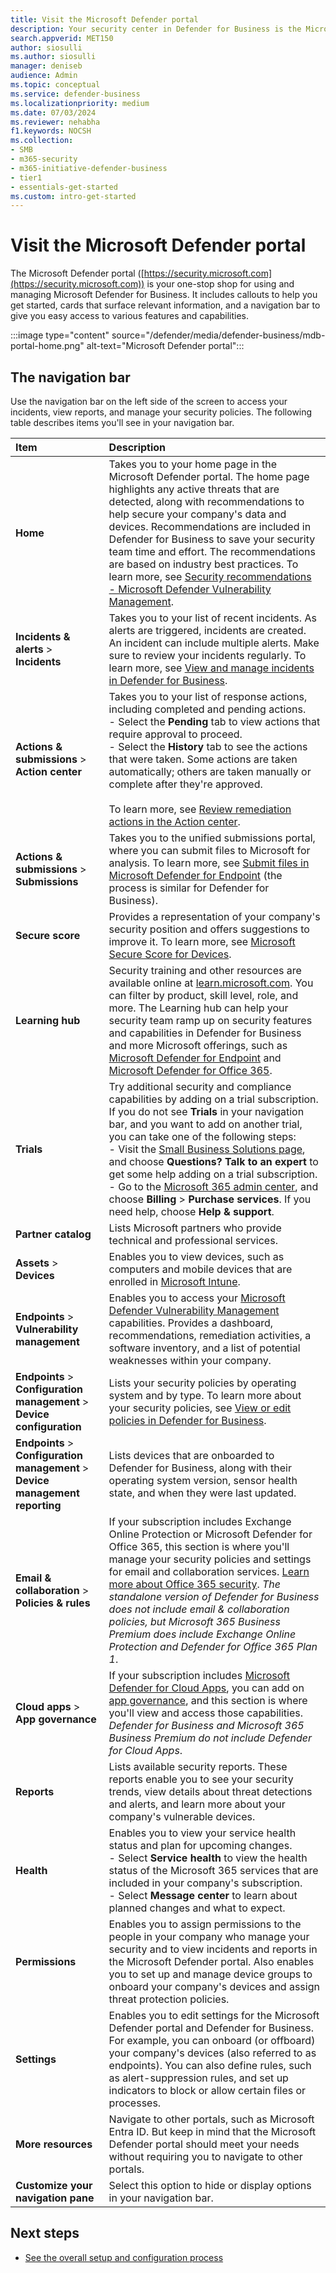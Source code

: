 ```yaml
---
title: Visit the Microsoft Defender portal
description: Your security center in Defender for Business is the Microsoft Defender portal. Learn how to navigate the portal, and see your next steps.
search.appverid: MET150
author: siosulli
ms.author: siosulli
manager: deniseb 
audience: Admin
ms.topic: conceptual
ms.service: defender-business
ms.localizationpriority: medium
ms.date: 07/03/2024
ms.reviewer: nehabha
f1.keywords: NOCSH 
ms.collection: 
- SMB
- m365-security
- m365-initiative-defender-business
- tier1
- essentials-get-started
ms.custom: intro-get-started
---
```


# Visit the Microsoft Defender portal

The Microsoft Defender portal ([https://security.microsoft.com](https://security.microsoft.com)) is your one-stop shop for using and managing Microsoft Defender for Business. It includes callouts to help you get started, cards that surface relevant information, and a navigation bar to give you easy access to various features and capabilities.

:::image type="content" source="/defender/media/defender-business/mdb-portal-home.png" alt-text="Microsoft Defender portal":::

## The navigation bar

Use the navigation bar on the left side of the screen to access your incidents, view reports, and manage your security policies. The following table describes items you'll see in your navigation bar.

| Item | Description |
|:---|:---|
| **Home** | Takes you to your home page in the Microsoft Defender portal. The home page highlights any active threats that are detected, along with recommendations to help secure your company's data and devices. Recommendations are included in Defender for Business to save your security team time and effort. The recommendations are based on industry best practices. To learn more, see [Security recommendations - Microsoft Defender Vulnerability Management](/defender-vulnerability-management/tvm-security-recommendation). |
| **Incidents & alerts** > **Incidents** | Takes you to your list of recent incidents. As alerts are triggered, incidents are created. An incident can include multiple alerts. Make sure to review your incidents regularly. To learn more, see [View and manage incidents in Defender for Business](mdb-view-manage-incidents.md).|
| **Actions & submissions** > **Action center** | Takes you to your list of response actions, including completed and pending actions.<br/>- Select the **Pending** tab to view actions that require approval to proceed.<br/>- Select the **History** tab to see the actions that were taken. Some actions are taken automatically; others are taken manually or complete after they're approved.<br/><br/>To learn more, see [Review remediation actions in the Action center](mdb-review-remediation-actions.md). |
| **Actions & submissions** > **Submissions** | Takes you to the unified submissions portal, where you can submit files to Microsoft for analysis. To learn more, see [Submit files in Microsoft Defender for Endpoint](/defender-endpoint/admin-submissions-mde) (the process is similar for Defender for Business). |
| **Secure score** | Provides a representation of your company's security position and offers suggestions to improve it. To learn more, see [Microsoft Secure Score for Devices](/defender-vulnerability-management/tvm-microsoft-secure-score-devices). |
| **Learning hub** | Security training and other resources are available online at [learn.microsoft.com](https://go.microsoft.com/fwlink/?linkid=2273118). You can filter by product, skill level, role, and more. The Learning hub can help your security team ramp up on security features and capabilities in Defender for Business and more Microsoft offerings, such as [Microsoft Defender for Endpoint](/defender-endpoint/microsoft-defender-endpoint) and [Microsoft Defender for Office 365](/defender-office-365/mdo-about). |
| **Trials** | Try additional security and compliance capabilities by adding on a trial subscription. If you do not see **Trials** in your navigation bar, and you want to add on another trial, you can take one of the following steps: <br/>- Visit the [Small Business Solutions page](https://www.microsoft.com/en-us/store/b/business?icid=CNavBusinessStore), and choose **Questions? Talk to an expert** to get some help adding on a trial subscription. <br/>- Go to the [Microsoft 365 admin center](https://admin.microsoft.com/?auth_upn=admin%40M365B614031.onmicrosoft.com&source=applauncher#/catalog), and choose **Billing** > **Purchase services**. If you need help, choose **Help & support**.    |
| **Partner catalog** | Lists Microsoft partners who provide technical and professional services. |
| **Assets** > **Devices** | Enables you to view devices, such as computers and mobile devices that are enrolled in [Microsoft Intune](/mem/intune/fundamentals/what-is-intune). |
| **Endpoints** > **Vulnerability management** | Enables you to access your [Microsoft Defender Vulnerability Management](/defender-vulnerability-management/defender-vulnerability-management) capabilities. Provides a dashboard, recommendations, remediation activities, a software inventory, and a list of potential weaknesses within your company. |
| **Endpoints** > **Configuration management** > **Device configuration** | Lists your security policies by operating system and by type. To learn more about your security policies, see [View or edit policies in Defender for Business](mdb-view-edit-create-policies.md). |
| **Endpoints** > **Configuration management** > **Device management reporting** | Lists devices that are onboarded to Defender for Business, along with their operating system version, sensor health state, and when they were last updated. |
| **Email & collaboration** > **Policies & rules** | If your subscription includes Exchange Online Protection or Microsoft Defender for Office 365, this section is where you'll manage your security policies and settings for email and collaboration services. [Learn more about Office 365 security](/defender-office-365/mdo-about). *The standalone version of Defender for Business does not include email & collaboration policies, but Microsoft 365 Business Premium does include Exchange Online Protection and Defender for Office 365 Plan 1*. |
| **Cloud apps** > **App governance** | If your subscription includes [Microsoft Defender for Cloud Apps](/defender-cloud-apps/what-is-defender-for-cloud-apps), you can add on [app governance](/defender-cloud-apps/app-governance-manage-app-governance), and this section is where you'll view and access those capabilities. *Defender for Business and Microsoft 365 Business Premium do not include Defender for Cloud Apps*. |
| **Reports** | Lists available security reports. These reports enable you to see your security trends, view details about threat detections and alerts, and learn more about your company's vulnerable devices. |
| **Health** | Enables you to view your service health status and plan for upcoming changes. <br/>- Select **Service health** to view the health status of the Microsoft 365 services that are included in your company's subscription.<br/>- Select **Message center** to learn about planned changes and what to expect.  |
| **Permissions** | Enables you to assign permissions to the people in your company who manage your security and to view incidents and reports in the Microsoft Defender portal. Also enables you to set up and manage device groups to onboard your company's devices and assign threat protection policies.  |
| **Settings** | Enables you to edit settings for the Microsoft Defender portal and Defender for Business. For example, you can onboard (or offboard) your company's devices (also referred to as endpoints). You can also define rules, such as alert-suppression rules, and set up indicators to block or allow certain files or processes.  |
| **More resources** | Navigate to other portals, such as Microsoft Entra ID. But keep in mind that the Microsoft Defender portal should meet your needs without requiring you to navigate to other portals. |
| **Customize your navigation pane** | Select this option to hide or display options in your navigation bar. |

## Next steps

- [See the overall setup and configuration process](mdb-setup-configuration.md)


